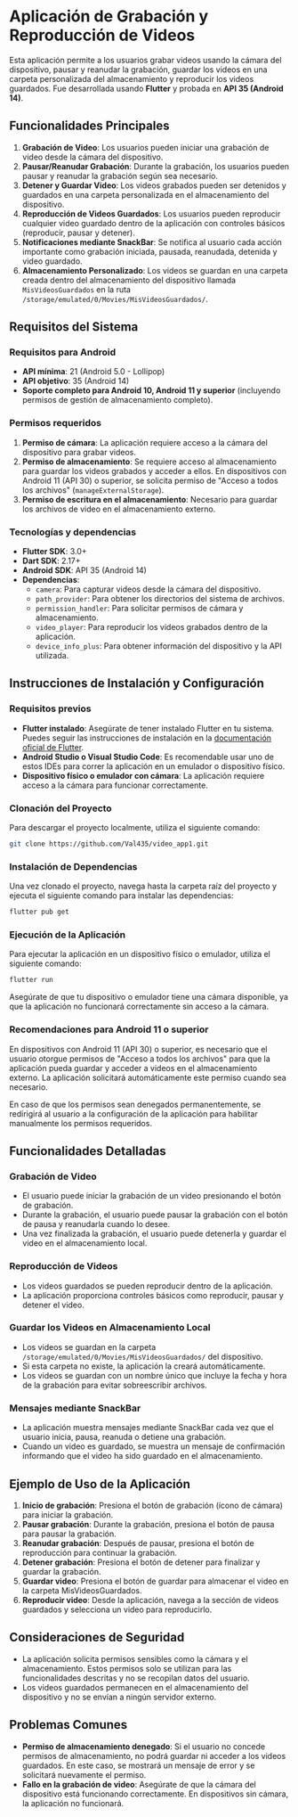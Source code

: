 # Aplicación de Grabación y Reproducción de Videos

Esta aplicación permite a los usuarios grabar videos usando la cámara del dispositivo, pausar y reanudar la grabación, guardar los videos en una carpeta personalizada del almacenamiento y reproducir los videos guardados. Fue desarrollada usando **Flutter** y probada en **API 35 (Android 14)**.

## Funcionalidades Principales

1. **Grabación de Video**: Los usuarios pueden iniciar una grabación de video desde la cámara del dispositivo.
2. **Pausar/Reanudar Grabación**: Durante la grabación, los usuarios pueden pausar y reanudar la grabación según sea necesario.
3. **Detener y Guardar Video**: Los videos grabados pueden ser detenidos y guardados en una carpeta personalizada en el almacenamiento del dispositivo.
4. **Reproducción de Videos Guardados**: Los usuarios pueden reproducir cualquier video guardado dentro de la aplicación con controles básicos (reproducir, pausar y detener).
5. **Notificaciones mediante SnackBar**: Se notifica al usuario cada acción importante como grabación iniciada, pausada, reanudada, detenida y video guardado.
6. **Almacenamiento Personalizado**: Los videos se guardan en una carpeta creada dentro del almacenamiento del dispositivo llamada `MisVideosGuardados` en la ruta `/storage/emulated/0/Movies/MisVideosGuardados/`.

## Requisitos del Sistema

### Requisitos para Android

- **API mínima**: 21 (Android 5.0 - Lollipop)
- **API objetivo**: 35 (Android 14)
- **Soporte completo para Android 10, Android 11 y superior** (incluyendo permisos de gestión de almacenamiento completo).

### Permisos requeridos

1. **Permiso de cámara**: La aplicación requiere acceso a la cámara del dispositivo para grabar videos.
2. **Permiso de almacenamiento**: Se requiere acceso al almacenamiento para guardar los videos grabados y acceder a ellos. En dispositivos con Android 11 (API 30) o superior, se solicita permiso de "Acceso a todos los archivos" (`manageExternalStorage`).
3. **Permiso de escritura en el almacenamiento**: Necesario para guardar los archivos de video en el almacenamiento externo.

### Tecnologías y dependencias

- **Flutter SDK**: 3.0+
- **Dart SDK**: 2.17+
- **Android SDK**: API 35 (Android 14)
- **Dependencias**:
  - `camera`: Para capturar videos desde la cámara del dispositivo.
  - `path_provider`: Para obtener los directorios del sistema de archivos.
  - `permission_handler`: Para solicitar permisos de cámara y almacenamiento.
  - `video_player`: Para reproducir los videos grabados dentro de la aplicación.
  - `device_info_plus`: Para obtener información del dispositivo y la API utilizada.

## Instrucciones de Instalación y Configuración

### Requisitos previos

- **Flutter instalado**: Asegúrate de tener instalado Flutter en tu sistema. Puedes seguir las instrucciones de instalación en la [documentación oficial de Flutter](https://flutter.dev/docs/get-started/install).
- **Android Studio o Visual Studio Code**: Es recomendable usar uno de estos IDEs para correr la aplicación en un emulador o dispositivo físico.
- **Dispositivo físico o emulador con cámara**: La aplicación requiere acceso a la cámara para funcionar correctamente.

### Clonación del Proyecto

Para descargar el proyecto localmente, utiliza el siguiente comando:

```bash
git clone https://github.com/Val435/video_app1.git
```

### Instalación de Dependencias

Una vez clonado el proyecto, navega hasta la carpeta raíz del proyecto y ejecuta el siguiente comando para instalar las dependencias:

```bash
flutter pub get
```

### Ejecución de la Aplicación

Para ejecutar la aplicación en un dispositivo físico o emulador, utiliza el siguiente comando:

```bash
flutter run
```

Asegúrate de que tu dispositivo o emulador tiene una cámara disponible, ya que la aplicación no funcionará correctamente sin acceso a la cámara.

### Recomendaciones para Android 11 o superior

En dispositivos con Android 11 (API 30) o superior, es necesario que el usuario otorgue permisos de "Acceso a todos los archivos" para que la aplicación pueda guardar y acceder a videos en el almacenamiento externo. La aplicación solicitará automáticamente este permiso cuando sea necesario.

En caso de que los permisos sean denegados permanentemente, se redirigirá al usuario a la configuración de la aplicación para habilitar manualmente los permisos requeridos.

## Funcionalidades Detalladas

### Grabación de Video

- El usuario puede iniciar la grabación de un video presionando el botón de grabación.
- Durante la grabación, el usuario puede pausar la grabación con el botón de pausa y reanudarla cuando lo desee.
- Una vez finalizada la grabación, el usuario puede detenerla y guardar el video en el almacenamiento local.

### Reproducción de Videos

- Los videos guardados se pueden reproducir dentro de la aplicación.
- La aplicación proporciona controles básicos como reproducir, pausar y detener el video.

### Guardar los Videos en Almacenamiento Local

- Los videos se guardan en la carpeta `/storage/emulated/0/Movies/MisVideosGuardados/` del dispositivo.
- Si esta carpeta no existe, la aplicación la creará automáticamente.
- Los videos se guardan con un nombre único que incluye la fecha y hora de la grabación para evitar sobreescribir archivos.

### Mensajes mediante SnackBar

- La aplicación muestra mensajes mediante SnackBar cada vez que el usuario inicia, pausa, reanuda o detiene una grabación.
- Cuando un video es guardado, se muestra un mensaje de confirmación informando que el video ha sido guardado en el almacenamiento.

## Ejemplo de Uso de la Aplicación

1. **Inicio de grabación**: Presiona el botón de grabación (ícono de cámara) para iniciar la grabación.
2. **Pausar grabación**: Durante la grabación, presiona el botón de pausa para pausar la grabación.
3. **Reanudar grabación**: Después de pausar, presiona el botón de reproducción para continuar la grabación.
4. **Detener grabación**: Presiona el botón de detener para finalizar y guardar la grabación.
5. **Guardar video**: Presiona el botón de guardar para almacenar el video en la carpeta MisVideosGuardados.
6. **Reproducir video**: Desde la aplicación, navega a la sección de videos guardados y selecciona un video para reproducirlo.

## Consideraciones de Seguridad

- La aplicación solicita permisos sensibles como la cámara y el almacenamiento. Estos permisos solo se utilizan para las funcionalidades descritas y no se recopilan datos del usuario.
- Los videos guardados permanecen en el almacenamiento del dispositivo y no se envían a ningún servidor externo.

## Problemas Comunes

- **Permiso de almacenamiento denegado**: Si el usuario no concede permisos de almacenamiento, no podrá guardar ni acceder a los videos guardados. En este caso, se mostrará un mensaje de error y se solicitará nuevamente el permiso.
- **Fallo en la grabación de video**: Asegúrate de que la cámara del dispositivo está funcionando correctamente. En dispositivos sin cámara, la aplicación no funcionará.

